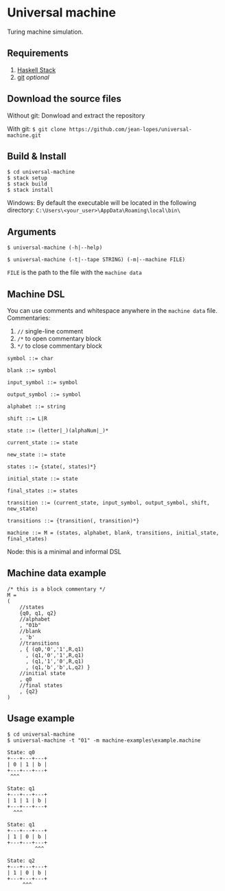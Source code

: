 # Universal machine
Turing machine simulation.

## Requirements
1. [Haskell Stack](www.haskellstack.org)
2. [git](https://git-scm.com/) *optional*

## Download the source files

Without git: Donwload and extract the repository

With git: `$ git clone https://github.com/jean-lopes/universal-machine.git`

## Build & Install

```
$ cd universal-machine
$ stack setup
$ stack build
$ stack install
```

Windows: By default the executable will be located in the following directory: `C:\Users\<your_user>\AppData\Roaming\local\bin\`

## Arguments
`$ universal-machine (-h|--help)`

`$ universal-machine (-t|--tape STRING) (-m|--machine FILE)`

`FILE` is the path to the file with the `machine data`

## Machine DSL
You can use comments and whitespace anywhere in the `machine data` file.
Commentaries:
1. `//` single-line comment
2. `/*` to open commentary block
3. `*/` to close commentary block

```
symbol ::= char

blank ::= symbol

input_symbol ::= symbol

output_symbol ::= symbol

alphabet ::= string

shift ::= L|R

state ::= (letter|_)(alphaNum|_)*

current_state ::= state

new_state ::= state

states ::= {state(, states)*}

initial_state ::= state

final_states ::= states

transition ::= (current_state, input_symbol, output_symbol, shift, new_state)

transitions ::= {transition(, transition)*}

machine ::= M = (states, alphabet, blank, transitions, initial_state, final_states)
```
Node: this is a minimal and informal DSL

## Machine data example

```
/* this is a block commentary */
M =
(
    //states
    {q0, q1, q2}
    //alphabet
    , "01b"
    //blank
    , 'b'
    //transitions
    , { (q0,'0','1',R,q1)
      , (q1,'0','1',R,q1)
      , (q1,'1','0',R,q1)
      , (q1,'b','b',L,q2) }
    //initial state
    , q0
    //final states
    , {q2}
)
```

## Usage example
```
$ cd universal-machine
$ universal-machine -t "01" -m machine-examples\example.machine

State: q0
+---+---+---+
| 0 | 1 | b |
+---+---+---+
 ^^^

State: q1
+---+---+---+
| 1 | 1 | b |
+---+---+---+
  ^^^

State: q1
+---+---+---+
| 1 | 0 | b |
+---+---+---+
         ^^^

State: q2
+---+---+---+
| 1 | 0 | b |
+---+---+---+
     ^^^

```